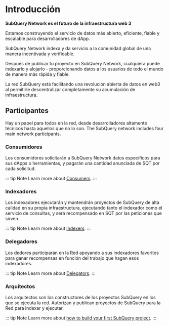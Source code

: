 # Introducción

**SubQuery Network es el futuro de la infraestructura web 3**

Estamos construyendo el servicio de datos más abierto, eficiente, fiable y escalable para desarrolladores de dApp.

SubQuery Network indexa y da servicio a la comunidad global de una manera incentivada y verificable.

Después de publicar tu proyecto en SubQuery Network, cualquiera puede indexarlo y alojarlo - proporcionando datos a los usuarios de todo el mundo de manera más rápida y fiable.

La red SubQuery está facilitando una revolución abierta de datos en web3 al permitirle descentralizar completamente su acumulación de infraestructura.

## Participantes

Hay un papel para todos en la red, desde desarrolladores altamente técnicos hasta aquellos que no lo son. The SubQuery network includes four main network participants.

### Consumidores

Los consumidores solicitarán a SubQuery Network datos específicos para sus dApps o herramientas, y pagarán una cantidad anunciada de SQT por cada solicitud.

::: tip Note Learn more about [Consumers](./consumers.md). :::

### Indexadores

Los indexadores ejecutarán y mantendrán proyectos de SubQuery de alta calidad en su propia infraestructura, ejecutando tanto el indexador como el servicio de consultas, y será recompensado en SQT por las peticiones que sirven.

::: tip Note Learn more about [Indexers](./indexers.md). :::

### Delegadores

Los dedores participarán en la Red apoyando a sus indexadores favoritos para ganar recompensas en función del trabajo que hagan esos indexadores.

::: tip Note Learn more about [Delegators](./delegators.md). :::

### Arquitectos

Los arquitectos son los constructores de los proyectos SubQuery en los que se ejecuta la red. Autorizan y publican proyectos de SubQuery para la Red para indexar y ejecutar.

::: tip Note Learn more about [how to build your first SubQuery project](../build/introduction.md). :::
